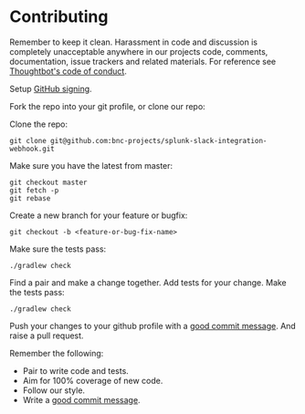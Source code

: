 # Contributing

Remember to keep it clean. Harassment in code and discussion is completely unacceptable anywhere in our projects code, comments, documentation, issue
trackers and related materials. For reference see [Thoughtbot's code of conduct].

[Thoughtbot's code of conduct]: https://thoughtbot.com/open-source-code-of-conduct

Setup [GitHub signing].

[GitHub signing]: https://help.github.com/articles/adding-a-new-gpg-key-to-your-github-account/

Fork the repo into your git profile, or clone our repo:

Clone the repo:

    git clone git@github.com:bnc-projects/splunk-slack-integration-webhook.git

Make sure you have the latest from master:

    git checkout master
    git fetch -p
    git rebase

Create a new branch for your feature or bugfix:

    git checkout -b <feature-or-bug-fix-name>

Make sure the tests pass:

    ./gradlew check

Find a pair and make a change together. Add tests for your change. Make the tests pass:

    ./gradlew check

Push your changes to your github profile with a [good commit message][commit]. And raise a pull request.

Remember the following:

* Pair to write code and tests.
* Aim for 100% coverage of new code.
* Follow our style.
* Write a [good commit message][commit].

[commit]: http://tbaggery.com/2008/04/19/a-note-about-git-commit-messages.html
